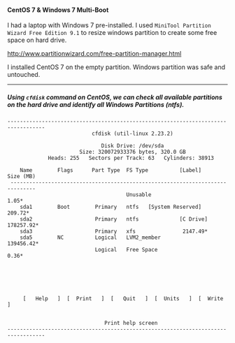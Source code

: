 #### CentOS 7 & Windows 7 Multi-Boot

I had a laptop with Windows 7 pre-installed. I used `MiniTool Partition Wizard Free Edition 9.1` to resize windows partition to create some free space on hard drive.

http://www.partitionwizard.com/free-partition-manager.html

I installed CentOS 7 on the empty partition. Windows partition was safe and untouched.

---

##### Using `cfdisk` command on CentOS, we can check all available partitions on the hard drive and identify all Windows Partitions (ntfs).

```
----------------------------------------------------------------------------------
                           cfdisk (util-linux 2.23.2)

                              Disk Drive: /dev/sda
                       Size: 320072933376 bytes, 320.0 GB
             Heads: 255   Sectors per Track: 63   Cylinders: 38913

    Name        Flags	   Part Type  FS Type          [Label]        Size (MB)
 ------------------------------------------------------------------------------
                                      Unusable                             1.05*
    sda1        Boot        Primary   ntfs	 [System Reserved]	 209.72*
    sda2                    Primary   ntfs             [C Drive]      178257.92*
    sda3                    Primary   xfs				2147.49*
    sda5        NC          Logical   LVM2_member                     139456.42*
                            Logical   Free Space                           0.36*






     [   Help   ]  [  Print   ]  [   Quit   ]  [  Units   ]  [  Write   ]


                               Print help screen
----------------------------------------------------------------------------------
```


